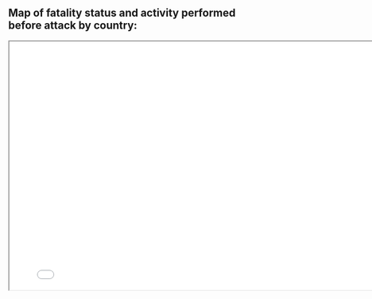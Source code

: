 <Body>
   <section class="section">
      <div class="container">
         <div class="row">
            <div class="col-lg-12 text-center">
               <h2> Map of fatality status and activity performed before attack by country: </h2>
            </div>
         </div>
      </div>
   <section>
                        

  <iframe src="Global-Shark-Attacks-Map.html" height="500" width="800"></iframe>
<Body>
